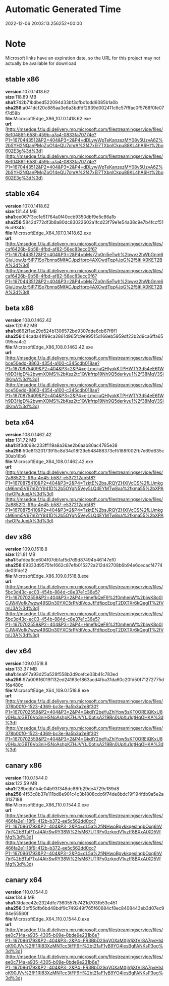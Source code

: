 # Automatic Generated Time
2022-12-06 20:03:13.256252+00:00

# Note
Microsoft links have an expiration date, so the URL for this project may not actually be available for download

## stable x86
**version**:107.0.1418.62  
**size**:118.89 MB  
**sha1**:742b71bdbed522094d33bf3cfbc1cdd6085b1a0b  
**sha256**:a041dcf20c885aa3e6a3bdfdf2939d002411c6c57fffac0f5768f0fe07f7d58b  
**file**:MicrosoftEdge_X86_107.0.1418.62.exe  
**url**:[http://msedge.f.tlu.dl.delivery.mp.microsoft.com/filestreamingservice/files/8e10486f-658f-459b-a7a4-0833fa70774e?P1=1670443512&P2=404&P3=2&P4=dDLywWpTeKanzezMY08v5UzvA6Z%2bSYH2NQanPMqZoO14eQU7ohrA%2f47xEl7TXbnlCkpu88KL4hA6Ht%2bo602E3g%3d%3d](http://msedge.f.tlu.dl.delivery.mp.microsoft.com/filestreamingservice/files/8e10486f-658f-459b-a7a4-0833fa70774e?P1=1670443512&P2=404&P3=2&P4=dDLywWpTeKanzezMY08v5UzvA6Z%2bSYH2NQanPMqZoO14eQU7ohrA%2f47xEl7TXbnlCkpu88KL4hA6Ht%2bo602E3g%3d%3d)  

## stable x64
**version**:107.0.1418.62  
**size**:131.44 MB  
**sha1**:ee067f3cc1e51764a0f40ccb9350dbf9e5c86a1b  
**sha256**:5842d772df3b8a80dc83022602a1fcd23f79e1e54a38c9e7b4fccf516cd934fc  
**file**:MicrosoftEdge_X64_107.0.1418.62.exe  
**url**:[http://msedge.f.tlu.dl.delivery.mp.microsoft.com/filestreamingservice/files/caf6426b-9b58-4fbd-af82-56ec83ecc0f6?P1=1670443512&P2=404&P3=2&P4=bMs7Zo0nl5eTwh%2bwvz2hWbGnm6GiuUowJzr5iP71So7bnns6MfACJpzHprc4AXCwdTqz4JpG%2f5ItlIX0KET2BA%3d%3d](http://msedge.f.tlu.dl.delivery.mp.microsoft.com/filestreamingservice/files/caf6426b-9b58-4fbd-af82-56ec83ecc0f6?P1=1670443512&P2=404&P3=2&P4=bMs7Zo0nl5eTwh%2bwvz2hWbGnm6GiuUowJzr5iP71So7bnns6MfACJpzHprc4AXCwdTqz4JpG%2f5ItlIX0KET2BA%3d%3d)  

## beta x86
**version**:108.0.1462.42  
**size**:120.62 MB  
**sha1**:d662f1ac29d524b1306572bd9307dde6cb67f6f1  
**sha256**:04cada41f99ca2861d965fc9e99515d168eb5959df23b2d9ca6ffa65095ea4c2  
**file**:MicrosoftEdge_X86_108.0.1462.42.exe  
**url**:[http://msedge.f.tlu.dl.delivery.mp.microsoft.com/filestreamingservice/files/bce50edd-8863-4354-a100-c345cdb018ae?P1=1670875409&P2=404&P3=2&P4=ejLmcijuQHIyokKTPHWTY3d54eE61Wh9D3HgD%2bwmXOMS%2bKsz2tc1QVkfrtp19Nh9Q5derkyu1%2f38MqV3Si4KmA%3d%3d](http://msedge.f.tlu.dl.delivery.mp.microsoft.com/filestreamingservice/files/bce50edd-8863-4354-a100-c345cdb018ae?P1=1670875409&P2=404&P3=2&P4=ejLmcijuQHIyokKTPHWTY3d54eE61Wh9D3HgD%2bwmXOMS%2bKsz2tc1QVkfrtp19Nh9Q5derkyu1%2f38MqV3Si4KmA%3d%3d)  

## beta x64
**version**:108.0.1462.42  
**size**:131.72 MB  
**sha1**:8f3d068c233ff119a8a36ae2b6aab80ac4785e38  
**sha256**:50e8f320173915c8d34d18f29e548488373ef5188f002fb7e69d635c30ab16b6  
**file**:MicrosoftEdge_X64_108.0.1462.42.exe  
**url**:[http://msedge.f.tlu.dl.delivery.mp.microsoft.com/filestreamingservice/files/2a8852f2-ff9a-4e45-b587-e537212ab5f8?P1=1670875410&P2=404&P3=2&P4=TzktE%2bsJRQYZHXiVcCS%2fLUmkgcM6nm5V67nIZrY941D%2b5OYgN5Vey5LQ4EYMTw8xa%2fkma55%2bXPArIwOPaJuejA%3d%3d](http://msedge.f.tlu.dl.delivery.mp.microsoft.com/filestreamingservice/files/2a8852f2-ff9a-4e45-b587-e537212ab5f8?P1=1670875410&P2=404&P3=2&P4=TzktE%2bsJRQYZHXiVcCS%2fLUmkgcM6nm5V67nIZrY941D%2b5OYgN5Vey5LQ4EYMTw8xa%2fkma55%2bXPArIwOPaJuejA%3d%3d)  

## dev x86
**version**:109.0.1518.8  
**size**:121.81 MB  
**sha1**:5afdea6ce604f07db1af5d7d9d87494b46147ef0  
**sha256**:69333d9575fe1662c87efb015272a212d42708b6b94e6cecacf4774de03fde12  
**file**:MicrosoftEdge_X86_109.0.1518.8.exe  
**url**:[http://msedge.f.tlu.dl.delivery.mp.microsoft.com/filestreamingservice/files/5bc3d43c-ec03-454b-884d-c8e37e1c36e5?P1=1670702559&P2=404&P3=2&P4=HmefkQeF9%2f0mhenW%2bIwK8o0ICJW4Vofk7wzw49SDn30YXC5rPVdlVcoJfFdfipcEpgT2DXTXr6kQeglT%2fVmU3A%3d%3d](http://msedge.f.tlu.dl.delivery.mp.microsoft.com/filestreamingservice/files/5bc3d43c-ec03-454b-884d-c8e37e1c36e5?P1=1670702559&P2=404&P3=2&P4=HmefkQeF9%2f0mhenW%2bIwK8o0ICJW4Vofk7wzw49SDn30YXC5rPVdlVcoJfFdfipcEpgT2DXTXr6kQeglT%2fVmU3A%3d%3d)  

## dev x64
**version**:109.0.1518.8  
**size**:133.37 MB  
**sha1**:4ea917a93d25a528f558b3d9cefce03b41c783ed  
**sha256**:97a00616019f132ed24163e1863acd4fba31da60c20fd50f71272775d16a480c  
**file**:MicrosoftEdge_X64_109.0.1518.8.exe  
**url**:[http://msedge.f.tlu.dl.delivery.mp.microsoft.com/filestreamingservice/files/378b00f0-1523-4369-bc3e-9a5b3a2e8f30?P1=1670702559&P2=404&P3=2&P4=GkdlY2beYuZhiYpw5sKT0OREjQKxU8v0HxJcGBT6Vo3niHSNoAshpKZHJVYtJ0otisA219Bn0UpXu1gtHqOHKA%3d%3d](http://msedge.f.tlu.dl.delivery.mp.microsoft.com/filestreamingservice/files/378b00f0-1523-4369-bc3e-9a5b3a2e8f30?P1=1670702559&P2=404&P3=2&P4=GkdlY2beYuZhiYpw5sKT0OREjQKxU8v0HxJcGBT6Vo3niHSNoAshpKZHJVYtJ0otisA219Bn0UpXu1gtHqOHKA%3d%3d)  

## canary x86
**version**:110.0.1544.0  
**size**:122.59 MB  
**sha1**:f28bddb1b4e04b93f348dc86fb29de4729c189d8  
**sha256**:4f53c8b37e111bd8e901c4c3b1808cdc6f74de8bdc19f194fdb9a5e2a3137188  
**file**:MicrosoftEdge_X86_110.0.1544.0.exe  
**url**:[http://msedge.f.tlu.dl.delivery.mp.microsoft.com/filestreamingservice/files/466fa2e1-18f9-412b-b372-ee5c562dd0cc?P1=1670961793&P2=404&P3=2&P4=dL5a%2fjNHwoBgvkkqesInqbOxq6hV7jri%2bBTuPTxJ4AtrSwRY38W%2fsM67UTRFy0zrkodV1vzff8BXxAtXD5VfMg%3d%3d](http://msedge.f.tlu.dl.delivery.mp.microsoft.com/filestreamingservice/files/466fa2e1-18f9-412b-b372-ee5c562dd0cc?P1=1670961793&P2=404&P3=2&P4=dL5a%2fjNHwoBgvkkqesInqbOxq6hV7jri%2bBTuPTxJ4AtrSwRY38W%2fsM67UTRFy0zrkodV1vzff8BXxAtXD5VfMg%3d%3d)  

## canary x64
**version**:110.0.1544.0  
**size**:134.9 MB  
**sha1**:3fdaee42e2324dfe7360557b7421d703fb53c451  
**sha256**:3bf55dfb6bd48bdf9c749249f765f60684cf8ec8408443eb3d07ec984e55560f  
**file**:MicrosoftEdge_X64_110.0.1544.0.exe  
**url**:[http://msedge.f.tlu.dl.delivery.mp.microsoft.com/filestreamingservice/files/ee0c714a-a935-4305-b09e-0bde9e231b6e?P1=1670961793&P2=404&P3=2&P4=FR3BbD2SqVOXaMXjh1jXfVr8A7pvHIsloK90JVv%2fF1RI83XzMNTcc3tFF9H%2bt21aF1yB9YO4IesBgFANKsP3og%3d%3d](http://msedge.f.tlu.dl.delivery.mp.microsoft.com/filestreamingservice/files/ee0c714a-a935-4305-b09e-0bde9e231b6e?P1=1670961793&P2=404&P3=2&P4=FR3BbD2SqVOXaMXjh1jXfVr8A7pvHIsloK90JVv%2fF1RI83XzMNTcc3tFF9H%2bt21aF1yB9YO4IesBgFANKsP3og%3d%3d)  

